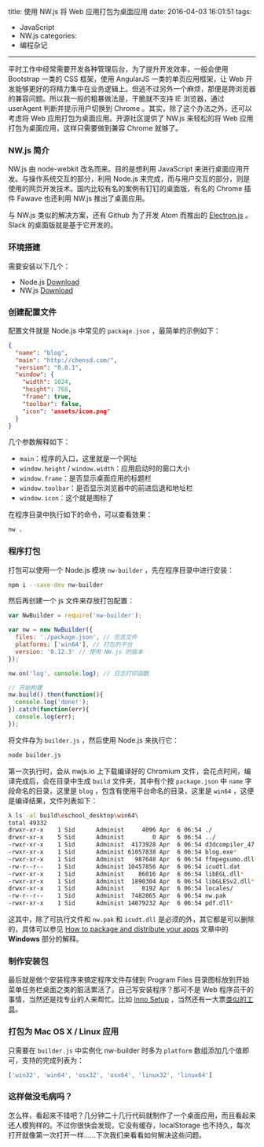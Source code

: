 title: 使用 NW.js 将 Web 应用打包为桌面应用
date: 2016-04-03 16:01:51
tags:
  - JavaScript
  - NW.js
categories:
  - 编程杂记
---

平时工作中经常需要开发各种管理后台，为了提升开发效率，一般会使用 Bootstrap 一类的 CSS 框架，使用 AngularJS 一类的单页应用框架，让 Web 开发能够更好的将精力集中在业务逻辑上。但逃不过另外一个麻烦，那便是跨浏览器的兼容问题。所以我一般的粗暴做法是，干脆就不支持 IE 浏览器，通过 userAgent 判断并提示用户切换到 Chrome 。其实，除了这个办法之外，还可以考虑将 Web 应用打包为桌面应用。开源社区提供了 NW.js 来轻松的将 Web 应用打包为桌面应用，这样只需要做到兼容 Chrome 就够了。
<!--more-->

### NW.js 简介

NW.js 由 node-webkit 改名而来。目的是想利用 JavaScript 来进行桌面应用开发。与操作系统交互的部分，利用 Node.js 来完成，而与用户交互的部分，则是使用的网页开发技术。国内比较有名的案例有钉钉的桌面版，有名的 Chrome 插件 Fawave 也还利用 NW.js 推出了桌面应用。

与 NW.js 类似的解决方案，还有 Github 为了开发 Atom 而推出的 [Electron.js](http://electron.atom.io/) 。Slack 的桌面版就是基于它开发的。

### 环境搭建

需要安装以下几个：

*   Node.js [Download](https://nodejs.org/en/download/)
*   NW.js [Download](https://nodejs.org/en/download/)

### 创建配置文件

配置文件就是 Node.js 中常见的 `package.json` ，最简单的示例如下：

```json
{
  "name": "blog",
  "main": "http://chensd.com/",
  "version": "0.0.1",
  "window": {
    "width": 1024,
    "height": 768,
    "frame": true,
    "toolbar": false,
    "icon": 'assets/icon.png'
  }
}

```

几个参数解释如下：

*   `main`：程序的入口，这里就是一个网址
*   `window.height` / `window.width`：应用启动时的窗口大小
*   `window.frame`：是否显示桌面应用的标题栏
*   `window.toolbar`：是否显示浏览器中的前进后退和地址栏
*   `window.icon`：这个就是图标了

在程序目录中执行如下的命令，可以查看效果：

```sh
nw .
```

### 程序打包

打包可以使用一个 Node.js 模块 `nw-builder` ，先在程序目录中进行安装：

```sh
npm i --save-dev nw-builder
```

然后再创建一个 js 文件来存放打包配置：

```js
var NwBuilder = require('nw-builder');

var nw = new NwBuilder({
  files: './package.json', // 包含文件
  platforms: ['win64'], // 打包的平台
  version: '0.12.3' // 使用 NW.js 的版本
});

nw.on('log', console.log); // 日志打印函数

// 开始构建
nw.build().then(function(){
  console.log('done!');
}).catch(function(err){
  console.log(err);
});
```

将文件存为 `builder.js` ，然后使用 Node.js 来执行它：

```sh
node builder.js
```

第一次执行时，会从 nwjs.io 上下载编译好的 Chromium 文件，会花点时间，编译完成后，会在目录中生成 `build` 文件夹，其中有个按 `package.json` 中 `name` 字段命名的目录，这里是 `blog` ，包含有使用平台命名的目录，这里是 `win64` ，这便是编译结果，文件列表如下：

```sh
λ ls -al build\eschool_desktop\win64\
total 49332
drwxr-xr-x    1 Sid      Administ     4096 Apr  6 06:54 ./
drwxr-xr-x    5 Sid      Administ        0 Apr  6 06:54 ../
-rwxr-xr-x    1 Sid      Administ  4173928 Apr  6 06:54 d3dcompiler_47.dll*
-rwxr-xr-x    1 Sid      Administ 61057838 Apr  6 06:54 blog.exe*
-rwxr-xr-x    1 Sid      Administ   987648 Apr  6 06:54 ffmpegsumo.dll*
-rw-r--r--    1 Sid      Administ 10457856 Apr  6 06:54 icudtl.dat
-rwxr-xr-x    1 Sid      Administ    86016 Apr  6 06:54 libEGL.dll*
-rwxr-xr-x    1 Sid      Administ  1890304 Apr  6 06:54 libGLESv2.dll*
drwxr-xr-x    1 Sid      Administ     8192 Apr  6 06:54 locales/
-rw-r--r--    1 Sid      Administ  7482865 Apr  6 06:54 nw.pak
-rwxr-xr-x    1 Sid      Administ 14879232 Apr  6 06:54 pdf.dll*
```


这其中，除了可执行文件和 `nw.pak` 和 `icudt.dll` 是必须的外，其它都是可以删除的，具体可以参见 [How to package and distribute your apps](https://github.com/nwjs/nw.js/wiki/how-to-package-and-distribute-your-apps) 文章中的 **Windows** 部分的解释。

### 制作安装包

最后就是做个安装程序来搞定程序文件存储到 Program Files 目录图标放到开始菜单任务栏桌面之类的脏活累活了。自己写安装程序？那可不是 Web 程序员干的事情，当然还是找专业的人来帮忙。比如 [Inno Setup](http://www.jrsoftware.org/isinfo.php) ，当然还有一大票[类似的工具](http://alternativeto.net/software/inno-setup/)。

### 打包为 Mac OS X / Linux 应用

只需要在 `builder.js` 中实例化 nw-builder 时多为 `platform` 数组添加几个值即可，支持的完成列表为：

```js
['win32', 'win64', 'osx32', 'osx64', 'linux32', 'linux64']
```

### 这样做没毛病吗？

怎么样，看起来不错吧？几分钟二十几行代码就制作了一个桌面应用，而且看起来还人模狗样的。不过你很快会发现，它没有缓存，localStorage 也不持久，每次打开就像第一次打开一样……下次我们来看看如何解决这些问题。
